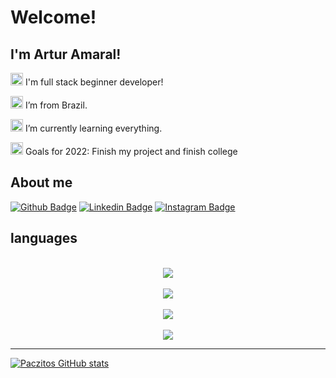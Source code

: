 # Welcome!

 

## I'm Artur Amaral!



<img src=https://github.com/TheDudeThatCode/TheDudeThatCode/blob/master/Assets/Developer.gif width="20">  I'm full stack beginner developer!

<img src=https://github.com/TheDudeThatCode/TheDudeThatCode/blob/master/Assets/Earth.gif width="20">  I’m from Brazil.

<img src=https://i.pinimg.com/originals/f5/a3/d8/f5a3d8e16677642b38608ca7b50de547.gif width="20"> I’m currently learning everything.

<img src=https://acegif.com/wp-content/gifs/race-flag-6.gif width="20"> Goals for 2022: Finish my project and finish college

 

## About me

[![Github Badge](https://img.shields.io/badge/GitHub-100000?style=for-the-badge&logo=github&logoColor=white&link)](https://github.com/Paczitos)
[![Linkedin Badge](https://img.shields.io/badge/LinkedIn-0077B5?style=for-the-badge&logo=linkedin&logoColor=white&link)](https://www.linkedin.com/in/artur-amaral-47050847/)
[![Instagram Badge](https://img.shields.io/badge/Instagram-E4405F?style=for-the-badge&logo=instagram&logoColor=white&link)](https://www.instagram.com/amaralstz/)

## languages
<p align="center"><br>
 <a href="https://github.com/paczitos">
  <img src="https://skillicons.dev/icons?i=cs,cpp,js,ts,php,html,css" /><br><br>
  <img src="https://skillicons.dev/icons?i=arduino,postgres,postman,github,git" /><br><br>
  <img src="https://skillicons.dev/icons?i=nodejs,react,next" /><br><br>
  <img src="https://skillicons.dev/icons?i=jest" />
  </a>
</p>

----------------------------------------------------------------------------------

[![Paczitos GitHub stats](https://github-readme-stats.vercel.app/api?username=Paczitos)](https://github.com/Paczitos/github-readme-stats)

